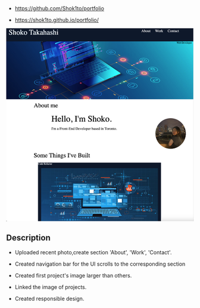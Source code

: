 # <Portfolio>

- https://github.com/Shok1to/portfolio

- https://shok1to.github.io/portfolio/

<img alt src="./images/portfolio.png" />

## Description

- Uploaded recent photo,create section 'About', 'Work', 'Contact'.

- Created navigation bar for the UI scrolls to the corresponding section

- Created first project's image larger than others.

- Linked the image of projects.

- Created responsible design.